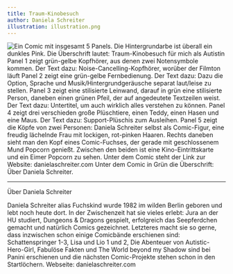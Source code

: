 ```yaml
---
title: Traum-Kinobesuch
author: Daniela Schreiter
illustration: illustration.png
---
```


![Ein Comic mit insgesamt 5 Panels. Die Hintergrundarbe ist überall ein dunkles Pink.
Die Überschrift lautet: Traum-Kinobesuch für mich als Autistin
Panel 1 zeigt grün-gelbe Kopfhörer, aus denen zwei Notensymbole kommen. Der Text dazu: Noise-Cancelling-Kopfhörer, worüber der Filmton läuft
Panel 2 zeigt eine grün-gelbe Fernbedienung. Der Text dazu: Dazu die Option, Sprache und Musik/Hintergrundgeräusche separat laut/leise zu stellen.
Panel 3 zeigt eine stilisierte Leinwand, darauf in grün eine stilisierte Person, daneben einen grünen Pfeil, der auf angedeutete Textzeilen weist. Der Text dazu: Untertitel, um auch wirklich alles verstehen zu können.
Panel 4 zeigt drei verschieden große Plüschtiere, einen Teddy, einen Hasen und eine Maus. Der Text dazu: Support-Plüschis zum Ausleihen.
Panel 5 zeigt die Köpfe von zwei Personen: Daniela Schreiter selbst als Comic-Figur, eine freudig lächelnde Frau mit lockigen, rot-pinken Haaren. Rechts daneben sieht man den Kopf eines Comic-Fuchses, der gerade mit geschlossenem Mund Popcorn genießt. Zwischen den beiden ist eine Kino-Eintrittskarte und ein Eimer Popcorn zu sehen. Unter dem Comic steht der Link zur Website: danielaschreiter.com
Unter dem Comic in Grün die Überschrift: Über Daniela Schreiter.](traum-kinobesuch.png)

---

Über Daniela Schreiter

Daniela Schreiter alias Fuchskind wurde 1982 im wilden Berlin geboren und lebt noch heute dort. In der
Zwischenzeit hat sie vieles erlebt: Jura an der HU studiert, Dungeons & Dragons gespielt, erfolgreich das
Seepferdchen gemacht und natürlich Comics gezeichnet. Letzteres macht sie so gerne, dass inzwischen
schon einige Comicbände erschienen sind: Schattenspringer 1-3, Lisa und Lio 1 und 2, Die Abenteuer von
Autistic-Hero-Girl, Fabulöse Fakten und The World beyond my Shadow sind bei Panini erschienen und die
nächsten Comic-Projekte stehen schon in den Startlöchern. Webseite: danielaschreiter.com
